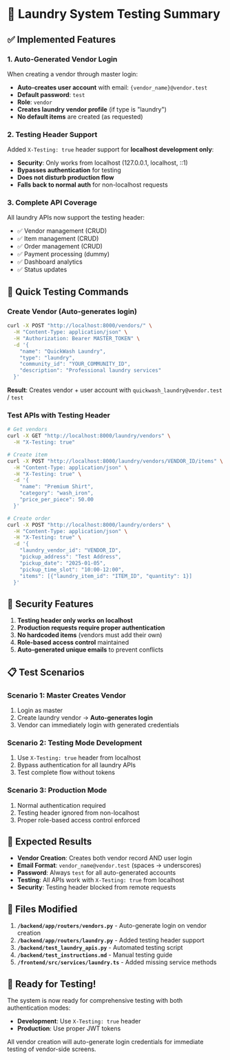 # 🧪 Laundry System Testing Summary

## ✅ Implemented Features

### 1. **Auto-Generated Vendor Login**
When creating a vendor through master login:
- **Auto-creates user account** with email: `{vendor_name}@vendor.test`
- **Default password**: `test`
- **Role**: `vendor`
- **Creates laundry vendor profile** (if type is "laundry")
- **No default items** are created (as requested)

### 2. **Testing Header Support**
Added `X-Testing: true` header support for **localhost development only**:
- **Security**: Only works from localhost (127.0.0.1, localhost, ::1)
- **Bypasses authentication** for testing
- **Does not disturb production flow**
- **Falls back to normal auth** for non-localhost requests

### 3. **Complete API Coverage**
All laundry APIs now support the testing header:
- ✅ Vendor management (CRUD)
- ✅ Item management (CRUD)
- ✅ Order management (CRUD)
- ✅ Payment processing (dummy)
- ✅ Dashboard analytics
- ✅ Status updates

## 🚀 Quick Testing Commands

### Create Vendor (Auto-generates login)
```bash
curl -X POST "http://localhost:8000/vendors/" \
  -H "Content-Type: application/json" \
  -H "Authorization: Bearer MASTER_TOKEN" \
  -d '{
    "name": "QuickWash Laundry",
    "type": "laundry",
    "community_id": "YOUR_COMMUNITY_ID",
    "description": "Professional laundry services"
  }'
```

**Result**: Creates vendor + user account with `quickwash_laundry@vendor.test` / `test`

### Test APIs with Testing Header
```bash
# Get vendors
curl -X GET "http://localhost:8000/laundry/vendors" \
  -H "X-Testing: true"

# Create item
curl -X POST "http://localhost:8000/laundry/vendors/VENDOR_ID/items" \
  -H "Content-Type: application/json" \
  -H "X-Testing: true" \
  -d '{
    "name": "Premium Shirt",
    "category": "wash_iron",
    "price_per_piece": 50.00
  }'

# Create order
curl -X POST "http://localhost:8000/laundry/orders" \
  -H "Content-Type: application/json" \
  -H "X-Testing: true" \
  -d '{
    "laundry_vendor_id": "VENDOR_ID",
    "pickup_address": "Test Address",
    "pickup_date": "2025-01-05",
    "pickup_time_slot": "10:00-12:00",
    "items": [{"laundry_item_id": "ITEM_ID", "quantity": 1}]
  }'
```

## 🔐 Security Features

1. **Testing header only works on localhost**
2. **Production requests require proper authentication**
3. **No hardcoded items** (vendors must add their own)
4. **Role-based access control** maintained
5. **Auto-generated unique emails** to prevent conflicts

## 📋 Test Scenarios

### Scenario 1: Master Creates Vendor
1. Login as master
2. Create laundry vendor → **Auto-generates login**
3. Vendor can immediately login with generated credentials

### Scenario 2: Testing Mode Development
1. Use `X-Testing: true` header from localhost
2. Bypass authentication for all laundry APIs
3. Test complete flow without tokens

### Scenario 3: Production Mode
1. Normal authentication required
2. Testing header ignored from non-localhost
3. Proper role-based access control enforced

## 🎯 Expected Results

- **Vendor Creation**: Creates both vendor record AND user login
- **Email Format**: `vendor_name@vendor.test` (spaces → underscores)
- **Password**: Always `test` for all auto-generated accounts
- **Testing**: All APIs work with `X-Testing: true` from localhost
- **Security**: Testing header blocked from remote requests

## 📁 Files Modified

1. **`/backend/app/routers/vendors.py`** - Auto-generate login on vendor creation
2. **`/backend/app/routers/laundry.py`** - Added testing header support
3. **`/backend/test_laundry_apis.py`** - Automated testing script
4. **`/backend/test_instructions.md`** - Manual testing guide
5. **`/frontend/src/services/laundry.ts`** - Added missing service methods

## 🚀 Ready for Testing!

The system is now ready for comprehensive testing with both authentication modes:
- **Development**: Use `X-Testing: true` header
- **Production**: Use proper JWT tokens

All vendor creation will auto-generate login credentials for immediate testing of vendor-side screens.